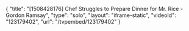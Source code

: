 {
    "title": "[1508428176] Chef Struggles to Prepare Dinner for Mr. Rice - Gordon Ramsay",
    "type": "solo",
    "layout": "iframe-static",
    "videoId": "123179402",
    "url": "\/tvpembed\/123179402"
}